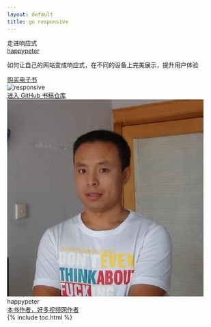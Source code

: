 ```yaml
---
layout: default
title: go responsive
---
```


<section class='book'>
  <div class='wrapper-inside clearfix'>
    <div class='top-large'>
      <div class='book-title'>
        走进响应式
      </div>
      <div class='book-author'>
        <a href="https://github.com/happypeter">happypeter</a>
      </div>
      <p class='book-description'>
        如何让自己的网站变成响应式，在不同的设备上完美展示，提升用户体验
      </p>
      <a href="javascript:;" class="read-btn">购买电子书</a>
    </div>
    <img alt="responsive" class="book-image" src="images/index/responsive.jpg"/>
  </div>
</section>
<div class="divider">
  <a href="https://github.com/happypeter/go-responsive">进入 GitHub 书稿仓库</a>
</div>
<div class="reviewers">
  <div class="name-card">
    <img src="images/index/peter.jpg">
    <div class="text">
      <div class="name">
       happypeter
      </div>
      <div class="job-title"><a href="http://happycasts.net">本书作者，好多视频网作者</a></div>
    </div>
  </div>
</div>
{% include toc.html %}

